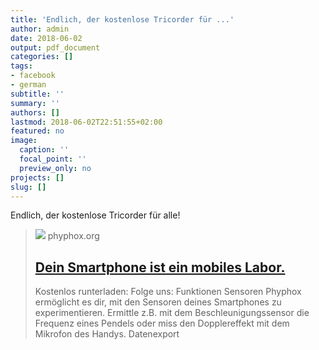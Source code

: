 ```yaml
---
title: 'Endlich, der kostenlose Tricorder für ...'
author: admin
date: 2018-06-02
output: pdf_document
categories: []
tags:
- facebook
- german
subtitle: ''
summary: ''
authors: []
lastmod: 2018-06-02T22:51:55+02:00
featured: no
image:
  caption: ''
  focal_point: ''
  preview_only: no
projects: []
slug: []
---
```

Endlich, der kostenlose Tricorder für alle!
> [![](https://phyphox.org/wp-content/uploads/2019/06/DSC02490_logo_2161.jpg)](http://phyphox.org/de/home-de/)
> phyphox.org
> ## [Dein Smartphone ist ein mobiles Labor.](http://phyphox.org/de/home-de/)
>
>Kostenlos runterladen: 
Folge uns: 
Funktionen
Sensoren
Phyphox ermöglicht es dir, mit den Sensoren deines Smartphones zu experimentieren. Ermittle z.B. mit dem Beschleunigungssensor die Frequenz eines Pendels oder miss den Dopplereffekt mit dem Mikrofon des Handys.
Datenexport

